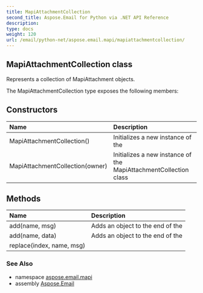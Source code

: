 ```yaml
---
title: MapiAttachmentCollection
second_title: Aspose.Email for Python via .NET API Reference
description: 
type: docs
weight: 120
url: /email/python-net/aspose.email.mapi/mapiattachmentcollection/
---
```


## MapiAttachmentCollection class

Represents a collection of MapiAttachment objects.

The MapiAttachmentCollection type exposes the following members:
## Constructors
| Name | Description |
| :- | :- |
|MapiAttachmentCollection()|Initializes a new instance of the|
|MapiAttachmentCollection(owner)|Initializes a new instance of the MapiAttachmentCollection class|
## Methods
| Name | Description |
| :- | :- |
|add(name, msg)|Adds an object to the end of the|
|add(name, data)|Adds an object to the end of the|
|replace(index, name, msg)|  |

### See Also

* namespace [aspose.email.mapi](/email/python-net/aspose.email.mapi/)
* assembly [Aspose.Email](/slides/python-net/)

